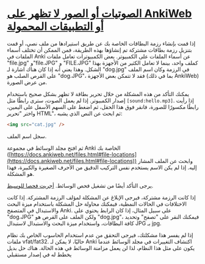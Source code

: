 # [الصوتيات أو الصور لا تظهر على AnkiWeb أو التطبيقات المحمولة](#soundsimages-are-not-appearing-on-ankiweb-or-the-mobile-clients)

إذا قمت بإنشاء رزمة البطاقات الخاصة بك عن طريق استيرادها من ملف نصي، أو قمت بتنزيل رزمة بطاقات مشتركة تم إنشاؤها بهذه الطريقة، فمن الممكن أن تختلف أسماء الملفات في Anki عن أسماء الملفات على الكمبيوتر. بعض الكمبيوترات تعامل ملفات "file.jpg" و"file.JPG" و "FILE.JPG" كملف واحد، بينما لا تعامل الكثير من الأجهزة بهذا الشكل. وهذا يعني أنه إذا كان هناك اشارة لـ "dog.jpg" في الرزمة وكان اسم الملف على القرص الصلب هو "dog.JPG"، فقد لا تتمكن بعض الأجهزة (بما في ذلك AnkiWeb) من عرض الصورة.

يمكنك التأكد من هذه المشكلة من خلال تحرير بطاقة لا تظهر بشكل صحيح باستخدام إصدار الكمبيوتر. إذا لم يعمل الصوت، سترى رابطًا مثل `[sound:hello.mp3]`. إذا رأيت رابطًا مكسورًا للصورة، فانقر فوق هذا الحقل، ثم اضغط على السهم الأسفل على اليمين، واختر "تحرير HTML"، ثم ابحث عن النص الذي يشبه:

```html
<img src="cat.jpg" />
```

سجل اسم الملف.

ثم افتح مجلد الوسائط في مجموعة Anki الخاصة بك ([https://docs.ankiweb.net/files.html#file-locations](https://docs.ankiweb.net/files.html#file-locations)) وابحث عن الملف المشار إليه. إذا لم يكن الاسم يستخدم نفس التركيب الدقيق من الأحرف الصغيرة والكبيرة، فهذا هو المشكلة.

يرجى التأكد أيضًا من تشغيل فحص الوسائط. [أجريت فحصا للوسيط](https://docs.ankiweb.net/media.html#manually-adding-media).

إذا كانت الرزمة مشتركة، فيرجى الإبلاغ عن المشكلة لمؤلف الرزمة المشتركة. إذا كانت الاختلافات في الحالات النمطية، فيمكنك محاولة حل المشكلة باستخدام ميزة البحث والاستبدال في المتصفح Anki. على سبيل المثال، إذا كان الرابط يحتوي على "dog.JPG" ولكن الملف على القرص هو "dog.jpg"، فيمكنك النقر على "تصفح" وتحديد كافة البطاقات، واستخدام ميزة البحث والاستبدال لاستبدال JPG بـ jpg.

إذا لم يفسر هذا مشكلتك، فيرجى التحقق من عدم استخدام الحاسوب الخاص بك نظام ملفات vfat/fat32. حاليًا، لا يمكن لـ Anki اكتشاف التغييرات في مجلد الوسائط عندما يكون على مثل هذا النظام، لذا لن يعمل مزامنة الوسائط في هذه الحالة. هناك حل بديل يخطط له في إصدار مستقبلي
